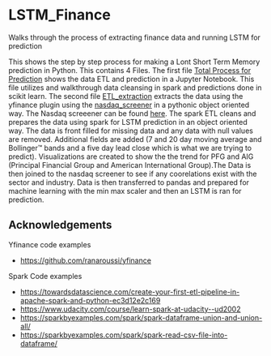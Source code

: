 # LSTM_Finance
Walks through the process of extracting finance data and running LSTM for prediction

This shows the step by step process for making a Lont Short Term Memory prediction in Python. This contains 4 Files. The first file [Total Process for Prediction](https://github.com/akniels/LSTM_Finance/blob/main/Total%20Process%20for%20Prediction.ipynb) shows the data ETL and prediction in a Jupyter Notebook. This file utilizes and walkthrough data cleansing in spark and predictions done in scikit learn. The second file [ETL_extraction](https://github.com/akniels/LSTM_Finance/blob/main/etl.py) extracts the data using the yfinance plugin using the [nasdaq_screener](https://github.com/akniels/LSTM_Finance/blob/main/nasdaq_screener.csv) in a pythonic object oriented way. The Nasdaq screeener can be found [here](https://www.nasdaq.com/market-activity/stocks/screener). The spark ETL cleans and prepares the data using spark for LSTM prediction in an object oriented way. The data is front filled for missing data and any data with null values are removed. Additional fields are added (7 and 20 day moving average and Bollinger™ bands and a five day lead close which is what we are trying to predict). Visualizations are created to show the the trend for PFG and AIG (Principal Financial Group and American International Group).The Data is then joined to the nasdaq screener to see if any coorelations exist with the sector and industry. Data is then transferred to pandas and prepared for machine learning with the min max scaler and then an LSTM is ran for prediction.

## Acknowledgements
Yfinance code examples
* https://github.com/ranaroussi/yfinance

Spark Code examples
* https://towardsdatascience.com/create-your-first-etl-pipeline-in-apache-spark-and-python-ec3d12e2c169
* https://www.udacity.com/course/learn-spark-at-udacity--ud2002
* https://sparkbyexamples.com/spark/spark-dataframe-union-and-union-all/
* https://sparkbyexamples.com/spark/spark-read-csv-file-into-dataframe/
